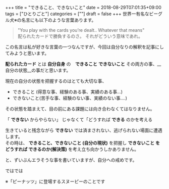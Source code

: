 +++
title = "できること、できないこと"
date = 2018-08-29T07:01:35+09:00
tags = ["ひとりごと"]
categories = [""]
draft = false
+++
世界一有名なビーグル犬※の名言にも以下のような言葉あります。

> "You play with the cards you’re dealt..
Whatever that means"  
配られたカードで勝負するのさ。
それがどういう意味であれ。

この名言は私が好きな言葉の一つなんですが、今回は自分なりの解釈を記事にしてみようと思います。

__配られたカード__ とは __自分自身__ の　__できること__ __できないこと__ その両方の事、__自分の状態__の事だと思います。

現在の自分の状態を把握するのはとても大切な事、

- できること (得意な事、経験のある事、実績のある事...)
- できないこと(苦手な事、経験のない事、実績のない事....)

その状態を踏まえて、目の前にある課題には向き合わなくてはなりません。

「 __できない__ からやらない」  じゃなくて「どうすれば __できる__ のかを考える

生きていると残念ながら __できない__ では済まされない、逃げられない場面に遭遇します。  
その時は、 __できること、できないこと (自分の現状)__ を把握し  __できないこと をどうすれば できるのか(解決策)__ を考え立ち向かうしかありません。

と、ずいぶんエラそうな事を書いていますが、自分への戒めです。


ではでは

※「ピーナッツ」に登場するスヌーピーのことです
